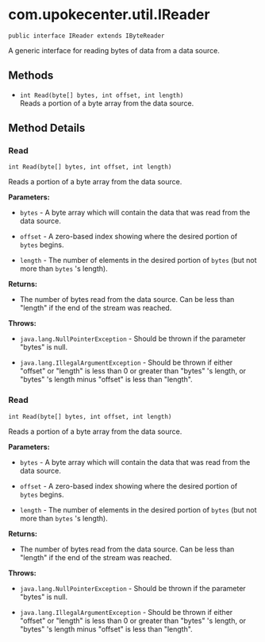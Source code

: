 # com.upokecenter.util.IReader

    public interface IReader extends IByteReader

A generic interface for reading bytes of data from a data source.

## Methods

* `int Read​(byte[] bytes,
    int offset,
    int length)`<br>
 Reads a portion of a byte array from the data source.

## Method Details

### Read
    int Read​(byte[] bytes, int offset, int length)
Reads a portion of a byte array from the data source.

**Parameters:**

* <code>bytes</code> - A byte array which will contain the data that was read from the
 data source.

* <code>offset</code> - A zero-based index showing where the desired portion of <code>
 bytes</code> begins.

* <code>length</code> - The number of elements in the desired portion of <code>bytes</code>
 (but not more than <code>bytes</code> 's length).

**Returns:**

* The number of bytes read from the data source. Can be less than
  "length" if the end of the stream was reached.

**Throws:**

* <code>java.lang.NullPointerException</code> - Should be thrown if the parameter "bytes" is
 null.

* <code>java.lang.IllegalArgumentException</code> - Should be thrown if either "offset" or "length" is
  less than 0 or greater than "bytes" 's length, or "bytes" 's length
  minus "offset" is less than "length".

### Read
    int Read​(byte[] bytes, int offset, int length)
Reads a portion of a byte array from the data source.

**Parameters:**

* <code>bytes</code> - A byte array which will contain the data that was read from the
 data source.

* <code>offset</code> - A zero-based index showing where the desired portion of <code>
 bytes</code> begins.

* <code>length</code> - The number of elements in the desired portion of <code>bytes</code>
 (but not more than <code>bytes</code> 's length).

**Returns:**

* The number of bytes read from the data source. Can be less than
  "length" if the end of the stream was reached.

**Throws:**

* <code>java.lang.NullPointerException</code> - Should be thrown if the parameter "bytes" is
 null.

* <code>java.lang.IllegalArgumentException</code> - Should be thrown if either "offset" or "length" is
  less than 0 or greater than "bytes" 's length, or "bytes" 's length
  minus "offset" is less than "length".
